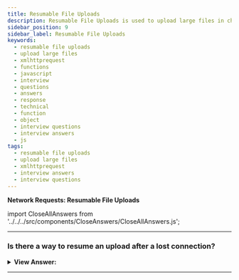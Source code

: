 ```yaml
---
title: Resumable File Uploads
description: Resumable File Uploads is used to upload large files in chunks. We may use XMLHttpRequest instead of fetch. Frontend Developer JavaScript Interview Questions
sidebar_position: 9
sidebar_label: Resumable File Uploads
keywords:
  - resumable file uploads
  - upload large files
  - xmlhttprequest
  - functions
  - javascript
  - interview
  - questions
  - answers
  - response
  - technical
  - function
  - object
  - interview questions
  - interview answers
  - js
tags:
  - resumable file uploads
  - upload large files
  - xmlhttprequest
  - interview answers
  - interview questions
---
```


<head>
  <title>Function Object NFE | JavaScript Frontend Phone Interview</title>
</head>

**Network Requests: Resumable File Uploads**

import CloseAllAnswers from '../../../src/components/CloseAnswers/CloseAllAnswers.js';

<CloseAllAnswers />

---

### Is there a way to resume an upload after a lost connection?

<details>
  <summary><strong>View Answer:</strong></summary>
  <div>
  <div><strong>Interview Response:</strong> There is no built-in option for such approach, but we have the components. Because if we anticipate large files, resumable uploads should include an upload progress indicator (if we may need to resume). We may use XMLHttpRequest instead of fetch because fetch does not allow us to track upload progress.
    </div>
  </div>
</details>

---
